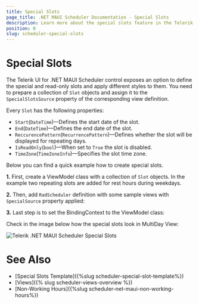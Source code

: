 ```yaml
---
title: Special Slots
page_title: .NET MAUI Scheduler Documentation - Special Slots
description: Learn more about the special slots feature in the Telerik UI for .NET MAUI Scheduler control.
position: 0
slug: scheduler-special-slots
---
```


# Special Slots

The Telerik UI for .NET MAUI Scheduler control exposes an option to define the special and read-only slots and apply different styles to them. You need to prepare a collection of `Slot` objects and assign it to the `SpecialSlotsSource` property of the corresponding view definition.

Every `Slot` has the following properties:

* `Start`(`DateTime`)&mdash;Defines the start date of the slot.
* `End`(`DateTime`)&mdash;Defines the end date of the slot.
* `ReccurencePattern`(`RecurrencePattern`)&mdash;Defines whether the slot will be displayed for repeating days.
* `IsReadOnly`(`bool`)&mdash;When set to `True` the slot is disabled.
* `TimeZone`(`TimeZoneInfo`)&mdash;Specifies the slot time zone. 

Below you can find a quick example how to create special slots.

**1.** First, create a ViewModel class with a collection of `Slot` objects. In the example two repeating slots are added for rest hours during weekdays. 

<snippet id='scheduler-specialslots-viewmodel' />

**2.** Then, add `RadScheduler` definition with some sample views with `SpecialSource` property applied:

<snippet id='scheduler-special-slots' />

**3.** Last step is to set the BindingContext to the ViewModel class:

<snippet id='scheduler-specialslots-setvm' /> 

Check in the image below how the special slots look in MultiDay View:

![Telerik .NET MAUI Scheduler Special Slots](../images/scheduler-special-slots.png)

# See Also

- [Special Slots Template]({%slug scheduler-special-slot-template%})
- [Views]({% slug scheduler-views-overview %})
- [Non-Working Hours]({%slug scheduler-net-maui-non-working-hours%})
